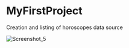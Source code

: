 # MyFirstProject
Creation and listing of horoscopes data source

![Screenshot_5](https://user-images.githubusercontent.com/106466382/172015795-5fdc4dc8-9817-486c-84f2-2bfd850b6063.png)
